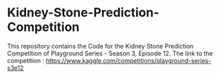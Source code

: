 # Kidney-Stone-Prediction-Competition
This repository contains the Code for the Kidney Stone Prediction Competition of Playground Series - Season 3, Episode 12.
The link to the competition : https://www.kaggle.com/competitions/playground-series-s3e12
